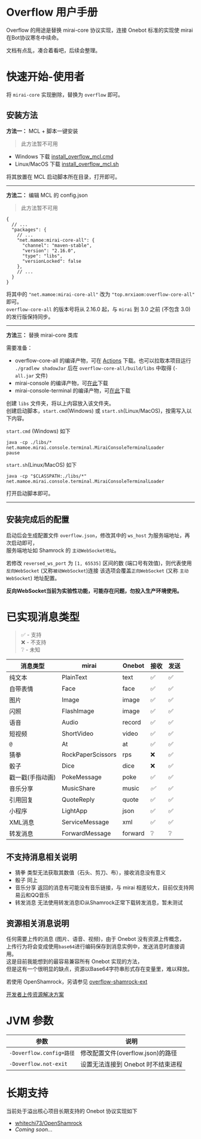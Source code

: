 # Overflow 用户手册

Overflow 的用途是替换 mirai-core 协议实现，连接 Onebot 标准的实现使 mirai 在Bot协议寒冬中续命。

文档有点乱，凑合着看吧，后续会整理。

# 快速开始-使用者

将 `mirai-core` 实现删除，替换为 `overflow` 即可。

## 安装方法

**方法一：** MCL + 脚本一键安装

> 此方法暂不可用

- Windows 下载 [install_overflow_mcl.cmd](install_overflow_mcl.cmd)
- Linux/MacOS 下载 [install_overflow_mcl.sh](install_overflow_mcl.sh)

将其放置在 MCL 启动脚本所在目录，打开即可。

------

**方法二：** 编辑 MCL 的 config.json

> 此方法暂不可用

```json5
{
  // ...
  "packages": {
    // ...
    "net.mamoe:mirai-core-all": {
      "channel": "maven-stable",
      "version": "2.16.0",
      "type": "libs",
      "versionLocked": false
    },
    // ...
  }
}
```
将其中的 `"net.mamoe:mirai-core-all"` 改为 `"top.mrxiaom:overflow-core-all"` 即可。  
`overflow-core-all` 的版本号将从 2.16.0 起，与 `mirai` 到 3.0 之前 (不包含 3.0) 的发行版保持同步。

------
**方法三：** 替换 mirai-core 类库

需要准备：
- overflow-core-all 的编译产物，可在 [Actions](https://github.com/MrXiaoM/Overflow/actions/workflows/dev.yml) 下载。也可以拉取本项目运行 `./gradlew shadowJar` 后在 `overflow-core-all/build/libs` 中取得 (`-all.jar` 文件)
- mirai-console 的编译产物，可[在此](https://mirrors.huaweicloud.com/repository/maven/net/mamoe/mirai-console/2.16.0/mirai-console-2.16.0-all.jar)下载
- mirai-console-terminal 的编译产物，可[在此](https://mirrors.huaweicloud.com/repository/maven/net/mamoe/mirai-console-terminal/2.16.0/mirai-console-terminal-2.16.0-all.jar)下载

创建 `libs` 文件夹，将以上内容放入该文件夹。  
创建启动脚本，`start.cmd`(Windows) 或 `start.sh`(Linux/MacOS)，按需写入以下内容。

`start.cmd` (Windows) 如下
```shell
java -cp ./libs/* net.mamoe.mirai.console.terminal.MiraiConsoleTerminalLoader
pause
```
`start.sh`(Linux/MacOS) 如下
```shell
java -cp "$CLASSPATH:./libs/*" net.mamoe.mirai.console.terminal.MiraiConsoleTerminalLoader
```

打开启动脚本即可。

------

## 安装完成后的配置

启动后会生成配置文件 `overflow.json`，修改其中的 `ws_host` 为服务端地址，再次启动即可，  
服务端地址如 Shamrock 的 `主动WebSocket地址`。

若修改 `reversed_ws_port` 为 `[1, 65535]` 区间的数 (端口号有效值)，则代表使用`反向WebSocket` (又称`被动WebSocket`)连接
该选项会覆盖`正向WebSocket` (又称 `主动WebSocket`) 地址配置。

**反向WebSocket当前为实验性功能，可能存在问题，勿投入生产环境使用。**

# 已实现消息类型

> ✅ - 支持  
> ❌ - 不支持  
> ❔ - 未知

| 消息类型      | mirai             | Onebot  | 接收  | 发送  |
|-----------|-------------------|---------|-----|-----|
| 纯文本       | PlainText         | text    | ✅   | ✅   |
| 自带表情      | Face              | face    | ✅   | ✅   |
| 图片        | Image             | image   | ✅   | ✅   |
| 闪照        | FlashImage        | image   | ✅   | ✅   |
| 语音        | Audio             | record  | ✅   | ✅   |
| 短视频       | ShortVideo        | video   | ✅   | ✅   |
| `@`       | At                | at      | ✅   | ✅   |
| 猜拳        | RockPaperScissors | rps     | ❌   | ✅   |
| 骰子        | Dice              | dice    | ❌   | ✅   |
| 戳一戳(手指动画) | PokeMessage       | poke    | ✅   | ✅   |
| 音乐分享      | MusicShare        | music   | *✅* | ✅   |
| 引用回复      | QuoteReply        | quote   | ✅   | ✅   |
| 小程序       | LightApp          | json    | ✅   | ✅   |
| XML消息     | ServiceMessage    | xml     | ✅   | ✅   |
| 转发消息      | ForwardMessage    | forward | ❔   | ❔   |

## 不支持消息相关说明
* 猜拳 类型无法获取其数值（石头、剪刀、布），接收消息没有意义
* 骰子 同上
* 音乐分享 返回的消息有可能没有音乐链接，与 mirai 相差较大，目前仅支持网易云和QQ音乐
* 转发消息 无法使用转发消息ID从Shamrock正常下载转发消息，暂未测试

## 资源相关消息说明

任何需要上传的消息 (图片、语音、视频)，由于 Onebot 没有资源上传概念，  
上传行为将会变成使用`base64`进行编码保存到消息实例中，发送消息时直接调用。  
这是目前我能想到的最容易兼容所有 Onebot 实现的方法，  
但是这有一个很明显的缺点，资源以Base64字符串形式存在变量里，难以释放。  

若使用 OpenShamrock，另请参见 [overflow-shamrock-ext](https://github.com/project-tRNA/overflow-shamrock-ext)

[开发者上传资源解决方案](/docs/dev/README.md#资源相关消息说明)

# JVM 参数

| 参数                     | 说明                       |
|------------------------|--------------------------|
| `-Doverflow.config=路径` | 修改配置文件(overflow.json)的路径 |
| `-Doverflow.not-exit`  | 设置无法连接到 Onebot 时不结束进程    |

# 长期支持

当前处于溢出核心项目长期支持的 Onebot 协议实现如下

* [whitechi73/OpenShamrock](https://github.com/whitechi73/OpenShamrock)
* *Coming soon...*
